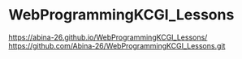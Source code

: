 # WebProgrammingKCGI_Lessons
https://abina-26.github.io/WebProgrammingKCGI_Lessons/
https://github.com/Abina-26/WebProgrammingKCGI_Lessons.git
